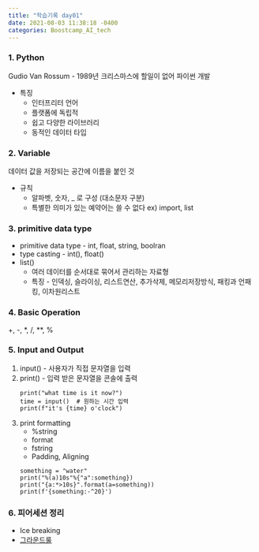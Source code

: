 ```yaml
---
title: "학습기록 day01"
date: 2021-08-03 11:38:18 -0400
categories: Boostcamp_AI_tech
---
```


### 1. Python
Gudio Van Rossum - 1989년 크리스마스에 할일이 없어 파이썬 개발
* 특징
    - 인터프리터 언어
    - 플랫폼에 독립적
    - 쉽고 다양한 라이브러리
    - 동적인 데이터 타입

### 2. Variable
데이터 값을 저장되는 공간에 이름을 붙인 것
* 규칙
    - 알파벳, 숫자, _ 로 구성 (대소문자 구분)
    - 특별한 의미가 있는 예약어는 쓸 수 없다 ex) import, list

### 3. primitive data type
* primitive data type - int, float, string, boolran
* type casting - int(), float()
* list()
    * 여러 데이터를 순서대로 묶어서 관리하는 자료형
    * 특징 - 인덱싱, 슬라이싱, 리스트연산, 추가삭제, 메모리저장방식, 패킹과 언패킹, 이차원리스트

### 4. Basic Operation
+, -, *, /, **, %

### 5. Input and Output
1) input() - 사용자가 직접 문자열을 입력
2) print() - 입력 받은 문자열을 콘솔에 출력
    ```
    print("what time is it now?")
    time = input()  # 원하는 시간 입력
    print(f"it's {time} o'clock")
    ```
3) print formatting
    * %string
    * format
    * fstring
    * Padding, Aligning
    ```
    something = "water"
    print("%(a)10s"%{"a":something})
    print("{a:*>10s}".format(a=something))
    print(f'{something:-^20}')
    ```

### 6. 피어세션 정리
* Ice breaking
* [그라운드룰](https://github.com/Kangsukmin/K-AI/wiki)

